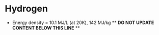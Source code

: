 Hydrogen
========

* Energy density = 10.1 MJ/L (at 20K), 142 MJ/kg
** **DO NOT UPDATE CONTENT BELOW THIS LINE** **

